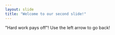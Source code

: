 ```yaml
---
layout: slide
title: "Welcome to our second slide!"
---
```

"Hard work pays off"!
Use the left arrow to go back!
